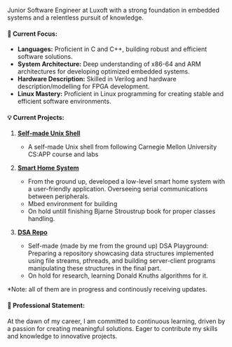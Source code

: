 Junior Software Engineer at Luxoft with a strong foundation in embedded systems and a relentless pursuit of knowledge.
#### 🚀 Current Focus:

- **Languages:** Proficient in C and C++, building robust and efficient software solutions.
- **System Architecture:** Deep understanding of x86-64 and ARM architectures for developing optimized embedded systems.
- **Hardware Description:** Skilled in Verilog and hardware description/modelling for FPGA development.
- **Linux Mastery:** Proficient in Linux programming for creating stable and efficient software environments.

#### 💡 Current Projects:

1. [**Self-made Unix Shell**](https://github.com/Cristiaaannn/Self-made-Unix-Shell)
   - A self-made Unix shell from following Carnegie Mellon University CS:APP course and labs

2. [**Smart Home System**](https://github.com/Cristiaaannn/Nucleo-Smart-Home-Project)
   - From the ground up, developed a low-level smart home system with a user-friendly application. Overseeing serial communications between peripherals.
   - Mbed environment for building
   - On hold untill finishing Bjarne Stroustrup book for proper classes handling.

3. [**DSA Repo**](https://github.com/Cristiaaannn/C-data-structures)
   - Self-made (made by me from the ground up) DSA Playground: Preparing a repository showcasing data structures implemented using file streams, pthreads, and building server-client programs manipulating these structures in the final part.
   - On hold for research, learning Donald Knuths algorithms for it.

*Note: all of them are in progress and continously receiving updates.

#### 🌟 Professional Statement:

At the dawn of my career, I am committed to continuous learning, driven by a passion for creating meaningful solutions. Eager to contribute my skills and knowledge to innovative projects.


